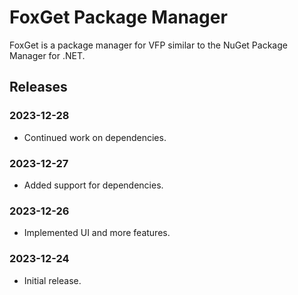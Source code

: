 # FoxGet Package Manager

FoxGet is a package manager for VFP similar to the NuGet Package Manager for .NET.

## Releases

### 2023-12-28

* Continued work on dependencies.

### 2023-12-27

* Added support for dependencies.

### 2023-12-26

* Implemented UI and more features.

### 2023-12-24

* Initial release.
